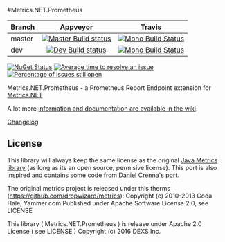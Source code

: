 #Metrics.NET.Prometheus

|Branch|Appveyor|Travis|
|------|:--------:|:------:|
|master|[![Master Build status](https://ci.appveyor.com/api/projects/status/f25iphe76mva5sx8/branch/master?svg=true)](https://ci.appveyor.com/project/vic10us/metrics-net-prometheus/branch/master)|[![Mono Build Status](https://travis-ci.org/DEXSinc/Metrics.NET.Prometheus.svg?branch=master)](https://travis-ci.org/DEXSinc/Metrics.NET.Prometheus)|
|dev   |[![Dev Build status](https://ci.appveyor.com/api/projects/status/f25iphe76mva5sx8/branch/dev?svg=true)](https://ci.appveyor.com/project/vic10us/metrics-net-prometheus/branch/dev)|[![Mono Build Status](https://travis-ci.org/DEXSinc/Metrics.NET.Prometheus.svg?branch=dev)](https://travis-ci.org/DEXSinc/Metrics.NET.Prometheus)|

[![NuGet Status](http://img.shields.io/nuget/v/Metrics.NET.Prometheus.svg)](https://www.nuget.org/packages/Metrics.NET.Prometheus/)
[![Average time to resolve an issue](http://isitmaintained.com/badge/resolution/DEXSinc/Metrics.NET.Prometheus.svg)](http://isitmaintained.com/project/DEXSinc/Metrics.NET.Prometheus "Average time to resolve an issue")
[![Percentage of issues still open](http://isitmaintained.com/badge/open/DEXSinc/Metrics.NET.Prometheus.svg)](http://isitmaintained.com/project/DEXSinc/Metrics.NET.Prometheus "Percentage of issues still open")

Metrics.NET.Prometheus - a Prometheus Report Endpoint extension for [Metrics.NET](https://github.com/Recognos/Metrics.NET)

A lot more [information and documentation are available in the wiki](https://github.com/DEXSinc/Metrics.NET.Prometheus/wiki).

[Changelog](https://github.com/DEXSinc/Metrics.NET.Prometheus/blob/master/CHANGELOG.md)

## License
This library will always keep the same license as the original [Java Metrics library](https://github.com/dropwizard/metrics) (as long as its an open source, permisive license). This port is also inspired and contains some code from [Daniel Crenna's port](https://github.com/danielcrenna/metrics-net).

The original metrics project is released under this therms (https://github.com/dropwizard/metrics):
Copyright (c) 2010-2013 Coda Hale, Yammer.com
Published under Apache Software License 2.0, see LICENSE

This library ( Metrics.NET.Prometheus ) is release under Apache 2.0 License ( see LICENSE ) 
Copyright (c) 2016 DEXS Inc. 
